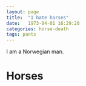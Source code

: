 ```yaml
---
layout: page
title:  "I hate horses"
date:   1973-04-01 16:29:20
categories: horse-death
tags: pants
---
```

I am a Norwegian man.

<h1>Horses</h1>